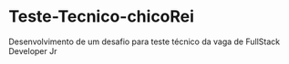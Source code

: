 # Teste-Tecnico-chicoRei
Desenvolvimento de um desafio para teste técnico da vaga de FullStack Developer Jr 
